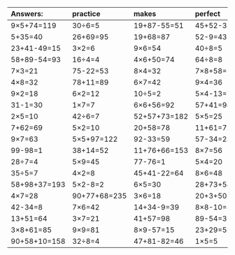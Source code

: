 | Answers: | practice | makes | perfect | ! |
| :--- | :--- | :--- | :--- | :--- |
| 9×5+74=119 | 30÷6=5 | 19+87-55=51 | 45+52-31=66 | 41-13=28 | 
| 5+35=40 | 26+69=95 | 19+68=87 | 52-9=43 | 8×7-36=20 | 
| 23+41-49=15 | 3×2=6 | 9×6=54 | 40÷8=5 | 2×4=8 | 
| 58+89-54=93 | 16÷4=4 | 4×6+50=74 | 64÷8=8 | 7×9+48=111 | 
| 7×3=21 | 75-22=53 | 8×4=32 | 7×8+58=114 | 49+23=72 | 
| 4×8=32 | 78+11=89 | 6×7=42 | 9×4=36 | 3+89=92 | 
| 9×2=18 | 6×2=12 | 10÷5=2 | 5×4-13=7 | 41+82-33=90 | 
| 31-1=30 | 1×7=7 | 6×6+56=92 | 57+41=98 | 73-13=60 | 
| 2×5=10 | 42÷6=7 | 52+57+73=182 | 5×5=25 | 19+14=33 | 
| 7+62=69 | 5×2=10 | 20+58=78 | 11+61=72 | 43+89+98=230 | 
| 9×7=63 | 5×5+97=122 | 92-33=59 | 57-34=23 | 8×2=16 | 
| 99-98=1 | 38+14=52 | 11+76+66=153 | 8×7=56 | 4×5-4=16 | 
| 28÷7=4 | 5×9=45 | 77-76=1 | 5×4=20 | 30÷5=6 | 
| 35÷5=7 | 4×2=8 | 45+41-22=64 | 8×6=48 | 4×7-17=11 | 
| 58+98+37=193 | 5×2-8=2 | 6×5=30 | 28+73+58=159 | 31-24=7 | 
| 4×7=28 | 90+77+68=235 | 3×6=18 | 20+3+50=73 | 51+5-37=19 | 
| 42-34=8 | 7×6=42 | 14+34-9=39 | 8×8-10=54 | 6÷2=3 | 
| 13+51=64 | 3×7=21 | 41+57=98 | 89-54=35 | 81÷9=9 | 
| 3×8+61=85 | 9×9=81 | 8×9-57=15 | 23+29=52 | 3×5=15 | 
| 90+58+10=158 | 32÷8=4 | 47+81-82=46 | 1×5=5 | 46-14=32 | 
